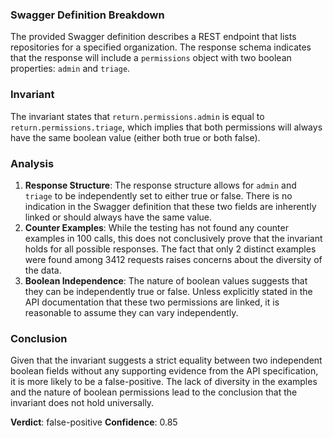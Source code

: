 ### Swagger Definition Breakdown
The provided Swagger definition describes a REST endpoint that lists repositories for a specified organization. The response schema indicates that the response will include a `permissions` object with two boolean properties: `admin` and `triage`.

### Invariant
The invariant states that `return.permissions.admin` is equal to `return.permissions.triage`, which implies that both permissions will always have the same boolean value (either both true or both false).

### Analysis
1. **Response Structure**: The response structure allows for `admin` and `triage` to be independently set to either true or false. There is no indication in the Swagger definition that these two fields are inherently linked or should always have the same value.
2. **Counter Examples**: While the testing has not found any counter examples in 100 calls, this does not conclusively prove that the invariant holds for all possible responses. The fact that only 2 distinct examples were found among 3412 requests raises concerns about the diversity of the data.
3. **Boolean Independence**: The nature of boolean values suggests that they can be independently true or false. Unless explicitly stated in the API documentation that these two permissions are linked, it is reasonable to assume they can vary independently.

### Conclusion
Given that the invariant suggests a strict equality between two independent boolean fields without any supporting evidence from the API specification, it is more likely to be a false-positive. The lack of diversity in the examples and the nature of boolean permissions lead to the conclusion that the invariant does not hold universally. 

**Verdict**: false-positive
**Confidence**: 0.85

